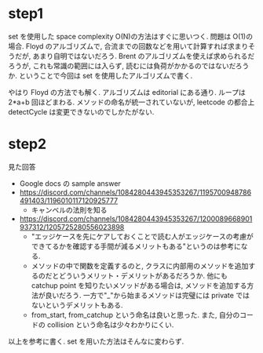 # step1

set を使用した space complexity O(N)の方法はすぐに思いつく.
問題は O(1)の場合. Floyd のアルゴリズムで, 合流までの回数などを用いて計算すれば求まりそうだが, あまり自明ではないだろう. Brent のアルゴリズムを使えば求められるだろうが, これも常識の範囲には入らず, 読むには負荷がかかるのではないだろうか.
ということで今回は set を使用したアルゴリズムで書く.

やはり Floyd の方法でも解く.
アルゴリズムは editorial にある通り. ループは 2\*a+b 回ほどまわる.
メソッドの命名が統一されていないが, leetcode の都合上 detectCycle は変更できないのでしかたがない.

# step2

見た回答

- Google docs の sample answer
- https://discord.com/channels/1084280443945353267/1195700948786491403/1196010117120925777
  - キャンベルの法則を知る
- https://discord.com/channels/1084280443945353267/1200089668901937312/1205725280556023898
  - "エッジケースを先にケアしておくことで読む人がエッジケースの考慮ができてるかを確認する手間が減るメリットもある"というのは参考になる.
  - メソッドの中で関数を定義するのと, クラスに内部用のメソッドを追加するのだとどういうメリット・デメリットがあるだろうか. 他にも catchup point を知りたいメソッドがある場合は, メソッドを追加する方法が良いだろう. 一方で"\_"から始まるメソッドは完璧には private ではないというデメリットもある.
  - from_start, from_catchup という命名は良いと思った. また, 自分のコードの collision という命名は少々わかりにくい.

以上を参考に書く.
set を用いた方法はそんなに変わらず.

